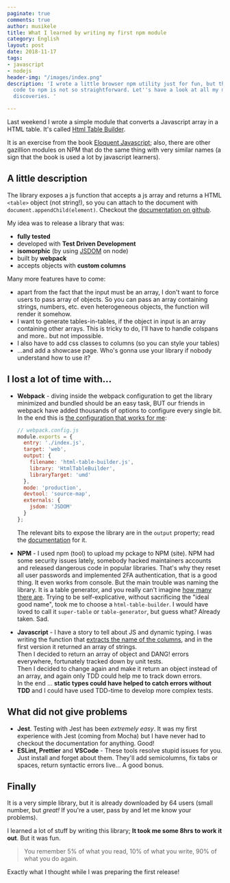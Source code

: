 ```yaml
---
paginate: true
comments: true
author: musikele
title: What I learned by writing my first npm module
category: English
layout: post
date: 2018-11-17
tags:
- javascript
- nodejs
header-img: "/images/index.png"
description: 'I wrote a little browser npm utility just for fun, but the process from
  code to npm is not so straightforward. Let''s have a look at all my mistakes and
  discoveries. '

---
```

Last weekend I wrote a simple module that converts a Javascript array in a HTML table. It's called [Html Table Builder](https://www.npmjs.com/package/html-table-builder "HTML Table Builder").

It is an exercise from the book [Eloquent Javascript](https://eloquentjavascript.net); also, there are other gazillion modules on NPM that do the same thing with very similar names (a sign that the book is used a lot by javascript learners).

## A little description

The library exposes a js function that accepts a js array and returns a HTML `<table>` object (not string!), so you can attach to the document with `document.appendChild(element)`. Checkout the [documentation on github](https://github.com/musikele/html-table-builder). 

My idea was to release a library that was:

* **fully tested**
* developed with **Test Driven Development**
* **isomorphic** (by using [JSDOM](https://www.npmjs.com/package/jsdom) on node)
* built by **webpack**
* accepts objects with **custom columns**

Many more features have to come:

* apart from the fact that the input must be an array, I don't want to force users to pass array of objects. So you can pass an array containing strings, numbers, etc. even heterogeneous objects, the function will render it somehow.
* I want to generate tables-in-tables, if the object in input is an array containing other arrays. This is tricky to do, I'll have to handle colspans and more.. but not impossible.
* I also have to add css classes to columns (so you can style your tables) 
* ...and add a showcase page. Who's gonna use your library if nobody understand how to use it? 

## I lost a lot of time with...

* **Webpack** - diving inside the webpack configuration to get the library minimized and bundled should be an easy task, BUT our friends in webpack have added thousands of options to configure every single bit.  
  In the end this is [the configuration that works for me](https://github.com/musikele/html-table-builder/blob/master/webpack.config.js):

  ```javascript
  // webpack.config.js
  module.exports = {
    entry: './index.js',
    target: 'web', 
    output: {
      filename: 'html-table-builder.js',
      library: 'HtmlTableBuilder',
      libraryTarget: 'umd'
    },
    mode: 'production',
    devtool: 'source-map',
    externals: {
      jsdom: 'JSDOM'
    }
  };
  
  ```

  The relevant bits to expose the library are in the `output` property; read the [documentation](https://webpack.js.org/configuration/output/#output-library) for it.
* **NPM** - I used npm (tool) to upload my pckage to NPM (site). NPM had some security issues lately, somebody hacked maintainers accounts and released dangerous code in popular libraries. That's why they reset all user passwords and implemented 2FA authentication, that is a good thing. It even works from console. 
  But the main trouble was naming the library. It is a table generator, and you really can't imagine [how many there are](https://www.npmjs.com/search?q=json%20to%20table). Trying to be self-explicative, without sacrificing the "ideal good name", took me to choose a `html-table-builder`. I would have loved to call it `super-table` or `table-generator`, but guess what? Already taken. Sad. 
* **Javascript** - I have a story to tell about JS and dynamic typing. I was writing the function that [extracts the name of the columns](https://github.com/musikele/html-table-builder/blob/master/get-columns/index.js), and in the first version it returned an array of strings.   
  Then I decided to return an array of object and DANG! errors everywhere, fortunately tracked down by unit tests.   
  Then I decided to change again and make it return an object instead of an array, and again only TDD could help me to track down errors.   
  In the end ... **static types could have helped to catch errors without TDD** and I could have used TDD-time to develop more complex tests. 

## What did not give problems 

* **Jest**. Testing with Jest has been _extremely easy_. It was my first experience with Jest (coming from Mocha) but I have never had to checkout the documentation for anything. Good! 
* **ESLint, Prettier** and **VSCode** - These tools resolve stupid issues for you. Just install and forget about them.  They'll add semicolumns, fix tabs or spaces, return syntactic errors live... A good bonus. 

## Finally 

It is a very simple library, but it is already downloaded by 64 users (small number, but _great!_ If you're a user, pass by and let me know your problems). 

I learned a lot of stuff by writing this library; **It took me some 8hrs to work it out**. But it was fun. 

> You remember 5% of what you read, 10% of what you write, 90% of what you do again. 

Exactly what I thought while I was preparing the first release! 
